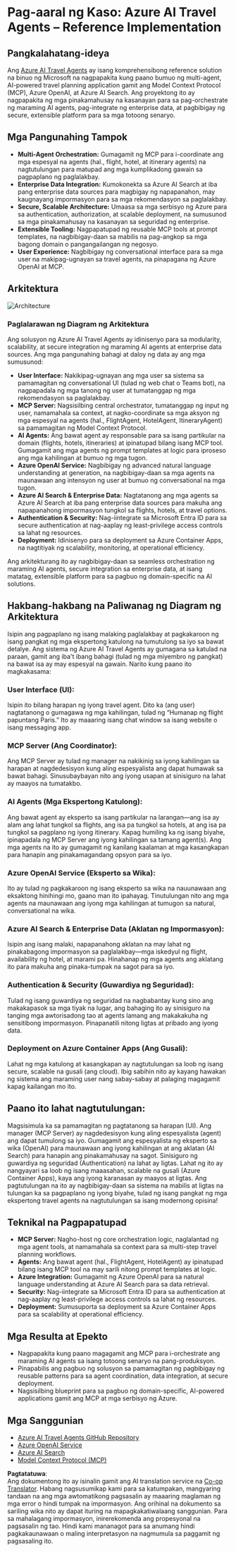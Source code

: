<!--
CO_OP_TRANSLATOR_METADATA:
{
  "original_hash": "b6b1bc868efed4cf02c52f8deada559d",
  "translation_date": "2025-05-17T17:32:52+00:00",
  "source_file": "09-CaseStudy/Readme.md",
  "language_code": "tl"
}
-->
# Pag-aaral ng Kaso: Azure AI Travel Agents – Reference Implementation

## Pangkalahatang-ideya

Ang [Azure AI Travel Agents](https://github.com/Azure-Samples/azure-ai-travel-agents) ay isang komprehensibong reference solution na binuo ng Microsoft na nagpapakita kung paano bumuo ng multi-agent, AI-powered travel planning application gamit ang Model Context Protocol (MCP), Azure OpenAI, at Azure AI Search. Ang proyektong ito ay nagpapakita ng mga pinakamahusay na kasanayan para sa pag-orchestrate ng maraming AI agents, pag-integrate ng enterprise data, at pagbibigay ng secure, extensible platform para sa mga totoong senaryo.

## Mga Pangunahing Tampok
- **Multi-Agent Orchestration:** Gumagamit ng MCP para i-coordinate ang mga espesyal na agents (hal., flight, hotel, at itinerary agents) na nagtutulungan para matupad ang mga kumplikadong gawain sa pagpaplano ng paglalakbay.
- **Enterprise Data Integration:** Kumokonekta sa Azure AI Search at iba pang enterprise data sources para magbigay ng napapanahon, may kaugnayang impormasyon para sa mga rekomendasyon sa paglalakbay.
- **Secure, Scalable Architecture:** Umaasa sa mga serbisyo ng Azure para sa authentication, authorization, at scalable deployment, na sumusunod sa mga pinakamahusay na kasanayan sa seguridad ng enterprise.
- **Extensible Tooling:** Nagpapatupad ng reusable MCP tools at prompt templates, na nagbibigay-daan sa mabilis na pag-angkop sa mga bagong domain o pangangailangan ng negosyo.
- **User Experience:** Nagbibigay ng conversational interface para sa mga user na makipag-ugnayan sa travel agents, na pinapagana ng Azure OpenAI at MCP.

## Arkitektura
![Architecture](https://github.com/Azure-Samples/azure-ai-travel-agents/blob/main/docs/ai-travel-agents-architecture-diagram.png)

### Paglalarawan ng Diagram ng Arkitektura

Ang solusyon ng Azure AI Travel Agents ay idinisenyo para sa modularity, scalability, at secure integration ng maraming AI agents at enterprise data sources. Ang mga pangunahing bahagi at daloy ng data ay ang mga sumusunod:

- **User Interface:** Nakikipag-ugnayan ang mga user sa sistema sa pamamagitan ng conversational UI (tulad ng web chat o Teams bot), na nagpapadala ng mga tanong ng user at tumatanggap ng mga rekomendasyon sa paglalakbay.
- **MCP Server:** Nagsisilbing central orchestrator, tumatanggap ng input ng user, namamahala sa context, at nagko-coordinate sa mga aksyon ng mga espesyal na agents (hal., FlightAgent, HotelAgent, ItineraryAgent) sa pamamagitan ng Model Context Protocol.
- **AI Agents:** Ang bawat agent ay responsable para sa isang partikular na domain (flights, hotels, itineraries) at ipinatupad bilang isang MCP tool. Gumagamit ang mga agents ng prompt templates at logic para iproseso ang mga kahilingan at bumuo ng mga tugon.
- **Azure OpenAI Service:** Nagbibigay ng advanced natural language understanding at generation, na nagbibigay-daan sa mga agents na maunawaan ang intensyon ng user at bumuo ng conversational na mga tugon.
- **Azure AI Search & Enterprise Data:** Nagtatanong ang mga agents sa Azure AI Search at iba pang enterprise data sources para makuha ang napapanahong impormasyon tungkol sa flights, hotels, at travel options.
- **Authentication & Security:** Nag-iintegrate sa Microsoft Entra ID para sa secure authentication at nag-aaplay ng least-privilege access controls sa lahat ng resources.
- **Deployment:** Idinisenyo para sa deployment sa Azure Container Apps, na nagtitiyak ng scalability, monitoring, at operational efficiency.

Ang arkitekturang ito ay nagbibigay-daan sa seamless orchestration ng maraming AI agents, secure integration sa enterprise data, at isang matatag, extensible platform para sa pagbuo ng domain-specific na AI solutions.

## Hakbang-hakbang na Paliwanag ng Diagram ng Arkitektura
Isipin ang pagpaplano ng isang malaking paglalakbay at pagkakaroon ng isang pangkat ng mga ekspertong katulong na tumutulong sa iyo sa bawat detalye. Ang sistema ng Azure AI Travel Agents ay gumagana sa katulad na paraan, gamit ang iba't ibang bahagi (tulad ng mga miyembro ng pangkat) na bawat isa ay may espesyal na gawain. Narito kung paano ito magkakasama:

### User Interface (UI):
Isipin ito bilang harapan ng iyong travel agent. Dito ka (ang user) nagtatanong o gumagawa ng mga kahilingan, tulad ng “Humanap ng flight papuntang Paris.” Ito ay maaaring isang chat window sa isang website o isang messaging app.

### MCP Server (Ang Coordinator):
Ang MCP Server ay tulad ng manager na nakikinig sa iyong kahilingan sa harapan at nagdedesisyon kung aling espesyalista ang dapat humawak sa bawat bahagi. Sinusubaybayan nito ang iyong usapan at sinisiguro na lahat ay maayos na tumatakbo.

### AI Agents (Mga Ekspertong Katulong):
Ang bawat agent ay eksperto sa isang partikular na larangan—ang isa ay alam ang lahat tungkol sa flights, ang isa pa tungkol sa hotels, at ang isa pa tungkol sa pagplano ng iyong itinerary. Kapag humiling ka ng isang biyahe, ipinapadala ng MCP Server ang iyong kahilingan sa tamang agent(s). Ang mga agents na ito ay gumagamit ng kanilang kaalaman at mga kasangkapan para hanapin ang pinakamagandang opsyon para sa iyo.

### Azure OpenAI Service (Eksperto sa Wika):
Ito ay tulad ng pagkakaroon ng isang eksperto sa wika na nauunawaan ang eksaktong hinihingi mo, gaano man ito ipahayag. Tinutulungan nito ang mga agents na maunawaan ang iyong mga kahilingan at tumugon sa natural, conversational na wika.

### Azure AI Search & Enterprise Data (Aklatan ng Impormasyon):
Isipin ang isang malaki, napapanahong aklatan na may lahat ng pinakabagong impormasyon sa paglalakbay—mga iskedyul ng flight, availability ng hotel, at marami pa. Hinahanap ng mga agents ang aklatang ito para makuha ang pinaka-tumpak na sagot para sa iyo.

### Authentication & Security (Guwardiya ng Seguridad):
Tulad ng isang guwardiya ng seguridad na nagbabantay kung sino ang makakapasok sa mga tiyak na lugar, ang bahaging ito ay sinisiguro na tanging mga awtorisadong tao at agents lamang ang makakakuha ng sensitibong impormasyon. Pinapanatili nitong ligtas at pribado ang iyong data.

### Deployment on Azure Container Apps (Ang Gusali):
Lahat ng mga katulong at kasangkapan ay nagtutulungan sa loob ng isang secure, scalable na gusali (ang cloud). Ibig sabihin nito ay kayang hawakan ng sistema ang maraming user nang sabay-sabay at palaging magagamit kapag kailangan mo ito.

## Paano ito lahat nagtutulungan:

Magsisimula ka sa pamamagitan ng pagtatanong sa harapan (UI).
Ang manager (MCP Server) ay nagdedesisyon kung aling espesyalista (agent) ang dapat tumulong sa iyo.
Gumagamit ang espesyalista ng eksperto sa wika (OpenAI) para maunawaan ang iyong kahilingan at ang aklatan (AI Search) para hanapin ang pinakamahusay na sagot.
Sinisiguro ng guwardiya ng seguridad (Authentication) na lahat ay ligtas.
Lahat ng ito ay nangyayari sa loob ng isang maaasahan, scalable na gusali (Azure Container Apps), kaya ang iyong karanasan ay maayos at ligtas.
Ang pagtutulungan na ito ay nagbibigay-daan sa sistema na mabilis at ligtas na tulungan ka sa pagpaplano ng iyong biyahe, tulad ng isang pangkat ng mga ekspertong travel agents na nagtutulungan sa isang modernong opisina!

## Teknikal na Pagpapatupad
- **MCP Server:** Nagho-host ng core orchestration logic, naglalantad ng mga agent tools, at namamahala sa context para sa multi-step travel planning workflows.
- **Agents:** Ang bawat agent (hal., FlightAgent, HotelAgent) ay ipinatupad bilang isang MCP tool na may sarili nitong prompt templates at logic.
- **Azure Integration:** Gumagamit ng Azure OpenAI para sa natural language understanding at Azure AI Search para sa data retrieval.
- **Security:** Nag-iintegrate sa Microsoft Entra ID para sa authentication at nag-aaplay ng least-privilege access controls sa lahat ng resources.
- **Deployment:** Sumusuporta sa deployment sa Azure Container Apps para sa scalability at operational efficiency.

## Mga Resulta at Epekto
- Nagpapakita kung paano magagamit ang MCP para i-orchestrate ang maraming AI agents sa isang totoong senaryo na pang-produksyon.
- Pinapabilis ang pagbuo ng solusyon sa pamamagitan ng pagbibigay ng reusable patterns para sa agent coordination, data integration, at secure deployment.
- Nagsisilbing blueprint para sa pagbuo ng domain-specific, AI-powered applications gamit ang MCP at mga serbisyo ng Azure.

## Mga Sanggunian
- [Azure AI Travel Agents GitHub Repository](https://github.com/Azure-Samples/azure-ai-travel-agents)
- [Azure OpenAI Service](https://azure.microsoft.com/en-us/products/ai-services/openai-service/)
- [Azure AI Search](https://azure.microsoft.com/en-us/products/ai-services/ai-search/)
- [Model Context Protocol (MCP)](https://modelcontextprotocol.io/)

**Pagtatatuwa**:  
Ang dokumentong ito ay isinalin gamit ang AI translation service na [Co-op Translator](https://github.com/Azure/co-op-translator). Habang nagsusumikap kami para sa katumpakan, mangyaring tandaan na ang mga awtomatikong pagsasalin ay maaaring maglaman ng mga error o hindi tumpak na impormasyon. Ang orihinal na dokumento sa sariling wika nito ay dapat ituring na mapagkakatiwalaang sanggunian. Para sa mahalagang impormasyon, inirerekomenda ang propesyonal na pagsasalin ng tao. Hindi kami mananagot para sa anumang hindi pagkakaunawaan o maling interpretasyon na nagmumula sa paggamit ng pagsasaling ito.